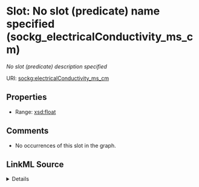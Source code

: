

# Slot: No slot (predicate) name specified (sockg_electricalConductivity_ms_cm)


_No slot (predicate) description specified_







URI: [sockg:electricalConductivity_ms_cm](https://idir.uta.edu/sockg-ontology/docs/electricalConductivity_ms_cm)



<!-- no inheritance hierarchy -->








## Properties

* Range: [xsd:float](http://www.w3.org/2001/XMLSchema#float)





## Comments

* No occurrences of this slot in the graph.



## LinkML Source

<details>

```yaml
name: sockg_electricalConductivity_ms_cm
description: No slot (predicate) description specified
title: No slot (predicate) name specified
comments:
- No occurrences of this slot in the graph.
from_schema: soc-kg
rank: 1000
slot_uri: sockg:electricalConductivity_ms_cm
alias: sockg_electricalConductivity_ms_cm
union_of:
- '{''domain'': ''sockg_WaterQualityConc''}'
- '{''domain'': ''sockg_WaterQualityArea''}'
- '{''domain'': ''sockg_WindErosionArea''}'
range: float

```
</details>
